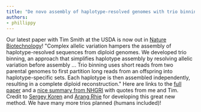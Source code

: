 ```yaml
---
title: "De novo assembly of haplotype-resolved genomes with trio binning"
authors:
- phillippy
---
```

Our latest paper with Tim Smith at the USDA is now out in [Nature Biotechnology](https://doi.org/10.1038/nbt.4277)! "Complex allelic variation hampers the assembly of haplotype-resolved sequences from diploid genomes. We developed trio binning, an approach that simplifies haplotype assembly by resolving allelic variation before assembly ... Trio binning uses short reads from two parental genomes to first partition long reads from an offspring into haplotype-specific sets. Each haplotype is then assembled independently, resulting in a complete diploid reconstruction." Here are links to the [full paper](rdcu.be/9Pi4) and a [nice summary from NHGRI](https://www.genome.gov/27571730/2018-news-feature-new-technique-promising-for-a-more-accurate-genome-sequence/) with quotes from me and Tim. Credit to [Sergey Koren](https://genomeinformatics.github.io/people/koren/) and [Arang Rhie](https://genomeinformatics.github.io/people/rhie/) for developing this great new method. We have many more trios planned (humans included)!
